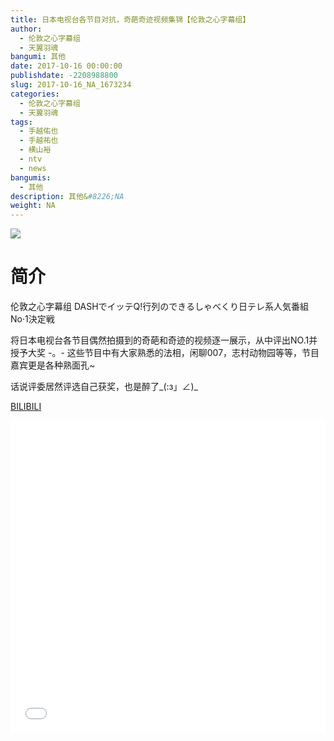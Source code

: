 ```yaml
---
title: 日本电视台各节目对抗，奇葩奇迹视频集锦【伦敦之心字幕组】
author: 
  - 伦敦之心字幕组
  - 天翼羽魂
bangumi: 其他
date: 2017-10-16 00:00:00
publishdate: -2208988800
slug: 2017-10-16_NA_1673234
categories: 
  - 伦敦之心字幕组
  - 天翼羽魂
tags: 
  - 手越佑也
  - 手越祐也
  - 横山裕
  - ntv
  - news
bangumis: 
  - 其他
description: 其他&#8226;NA
weight: NA
---
```


![](https://i.imgur.com/GxnuKHN.jpg)

# 简介  
伦敦之心字幕组 DASHでイッテQ!行列のできるしゃべくり日テレ系人気番組No·1決定戦


将日本电视台各节目偶然拍摄到的奇葩和奇迹的视频逐一展示，从中评出NO.1并授予大奖 -。- 这些节目中有大家熟悉的法相，闲聊007，志村动物园等等，节目嘉宾更是各种熟面孔~


话说评委居然评选自己获奖，也是醉了_(:з」∠)_

  [BILIBILI](https://www.bilibili.com/video/av1673234/)


  <iframe src="//www.bilibili.com/html/html5player.html?cid=2549988&aid=1673234" width="100%" height="500" frameborder="0" allowfullscreen="allowfullscreen"></iframe>
